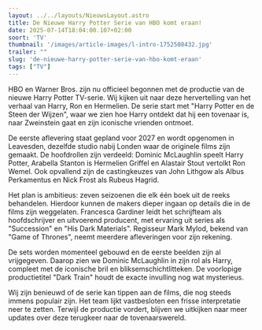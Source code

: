 ```yaml
---
layout: ../../layouts/NieuwsLayout.astro
title: De Nieuwe Harry Potter Serie van HBO komt eraan!
date: 2025-07-14T18:04:00.107+02:00
soort: 'TV'
thumbnail: '/images/article-images/l-intro-1752508432.jpg'
trailer: ""
slug: 'de-nieuwe-harry-potter-serie-van-hbo-komt-eraan'
tags: ["TV"]
---
```


HBO en Warner Bros. zijn nu officieel begonnen met de productie van de nieuwe
Harry Potter TV-serie. Wij kijken uit naar deze hervertelling van het verhaal
van Harry, Ron en Hermelien. De serie start met "Harry Potter en de Steen der
Wijzen", waar we zien hoe Harry ontdekt dat hij een tovenaar is, naar Zweinstein
gaat en zijn iconische vrienden ontmoet.

De eerste aflevering staat gepland voor 2027 en wordt opgenomen in Leavesden,
dezelfde studio nabij Londen waar de originele films zijn gemaakt. De
hoofdrollen zijn verdeeld: Dominic McLaughlin speelt Harry Potter, Arabella
Stanton is Hermelien Griffel en Alastair Stout vertolkt Ron Wemel. Ook opvallend
zijn de castingkeuzes van John Lithgow als Albus Perkamentus en Nick Frost als
Rubeus Hagrid.

Het plan is ambitieus: zeven seizoenen die elk één boek uit de reeks behandelen.
Hierdoor kunnen de makers dieper ingaan op details die in de films zijn
weggelaten. Francesca Gardiner leidt het schrijfteam als hoofdschrijver en
uitvoerend producent, met ervaring uit series als "Succession" en "His Dark
Materials". Regisseur Mark Mylod, bekend van "Game of Thrones", neemt meerdere
afleveringen voor zijn rekening.

De sets worden momenteel gebouwd en de eerste beelden zijn al vrijgegeven.
Daarop zien we Dominic McLaughlin in zijn rol als Harry, compleet met de
iconische bril en bliksemschichtlitteken. De voorlopige productietitel "Dark
Train" houdt de exacte invulling nog wat mysterieus.

Wij zijn benieuwd of de serie kan tippen aan de films, die nog steeds immens
populair zijn. Het team lijkt vastbesloten een frisse interpretatie neer te
zetten. Terwijl de productie vordert, blijven we uitkijken naar meer updates
over deze terugkeer naar de tovenaarswereld.